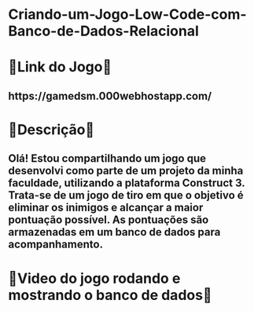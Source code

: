 # Criando-um-Jogo-Low-Code-com-Banco-de-Dados-Relacional
<h1>🔗Link do Jogo🔗</h1>
<h2>https://gamedsm.000webhostapp.com/</h2>

<h1>📢Descrição📢</h1>
<h2>Olá! Estou compartilhando um jogo que desenvolvi como parte de um projeto da minha faculdade, utilizando a plataforma Construct 3. Trata-se de um jogo de tiro em que o objetivo é eliminar os inimigos e alcançar a maior pontuação possível. As pontuações são armazenadas em um banco de dados para acompanhamento.</h2>

<h1>🎥Video do jogo rodando e mostrando o banco de dados🎥</h1>
